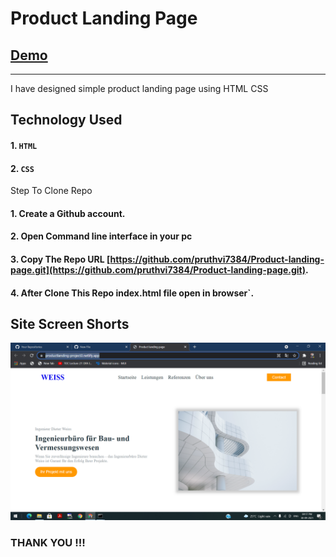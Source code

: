 # Product Landing Page
## [Demo](https://productlanding-project3.netlify.app/)
--------

I have designed simple product landing page using HTML CSS
## Technology Used

#### 1. `HTML`
#### 2. `CSS`

Step To Clone Repo

#### 1. Create a Github account.
#### 2. Open Command line interface in your pc
#### 3. Copy The Repo URL [https://github.com/pruthvi7384/Product-landing-page.git](https://github.com/pruthvi7384/Product-landing-page.git).
#### 4. After Clone This Repo index.html file open in browser`.

Site Screen Shorts 
-----

<img src="https://github.com/pruthvi7384/Product-landing-page/blob/master/Screenshot%20(592).png">


### THANK YOU !!!
